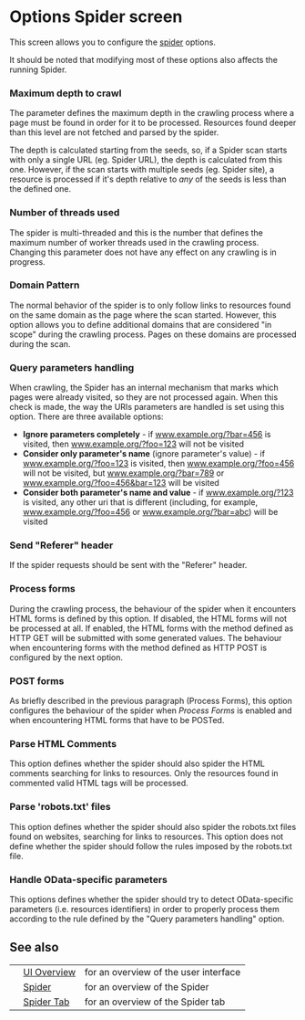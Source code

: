 # Options Spider screen

This screen allows you to configure the [spider](HelpStartConceptsSpider) options.

It should be noted that modifying most of these options also affects the running Spider.
### Maximum depth to crawl
The parameter defines the maximum depth in the crawling process where a page must be found in order for
it to be processed. Resources found deeper than this level are not fetched and parsed by the spider.

The depth is calculated starting from the seeds, so, if a Spider scan starts with only a single URL (eg.
Spider URL), the depth is calculated from this one. However, if the scan starts with multiple seeds (eg.
Spider site), a resource is processed if it's depth relative to _any_ of the seeds is less than the defined
one.
### Number of threads used
The spider is multi-threaded and this is the number that defines the maximum number of worker threads
used in the crawling process. Changing this parameter does not have any effect on any crawling is in
progress.
### Domain Pattern
The normal behavior of the spider is to only follow links to resources found on the same domain as the
page where the scan started. However, this option allows you to define additional domains that are considered
"in scope" during the crawling process. Pages on these domains are processed during the scan.
### Query parameters handling
When crawling, the Spider has an internal mechanism that marks which pages were already visited, so they
are not processed again. When this check is made, the way the URIs parameters are handled is set using
this option. There are three available options:
  * **Ignore parameters completely** - if www.example.org/?bar=456 is visited, then www.example.org/?foo=123 will not be visited
  * **Consider only parameter's name** (ignore parameter's value) - if www.example.org/?foo=123 is visited, then www.example.org/?foo=456 will not be visited, but www.example.org/?bar=789 or www.example.org/?foo=456&bar=123 will be visited
  * **Consider both parameter's name and value** - if www.example.org/?123 is visited, any other uri that is different (including, for example, www.example.org/?foo=456 or www.example.org/?bar=abc) will be visited
### Send "Referer" header
If the spider requests should be sent with the "Referer" header.
### Process forms
During the crawling process, the behaviour of the spider when it encounters HTML forms is defined by
this option. If disabled, the HTML forms will not be processed at all. If enabled, the HTML forms with
the method defined as HTTP GET will be submitted with some generated values. The behaviour when encountering
forms with the method defined as HTTP POST is configured by the next option.
### POST forms
As briefly described in the previous paragraph (Process Forms), this option configures the behaviour
of the spider when _Process Forms_ is enabled and when encountering HTML forms that have to be POSTed.
### Parse HTML Comments
This option defines whether the spider should also spider the HTML comments searching for links to resources.
Only the resources found in commented valid HTML tags will be processed.
### Parse 'robots.txt' files
This option defines whether the spider should also spider the robots.txt files found on websites, searching
for links to resources. This option does not define whether the spider should follow the rules imposed
by the robots.txt file.
### Handle OData-specific parameters
This options defines whether the spider should try to detect OData-specific parameters (i.e. resources
identifiers) in order to properly process them according to the rule defined by the "Query parameters
handling" option.
## See also
<table>
<tr><td></td><td><a href='HelpUiOverview'>UI Overview</a></td><td>for an overview of the user interface</td></tr>
<tr><td></td><td><a href='HelpStartConceptsSpider'>Spider</a></td><td>for an overview of the Spider</td></tr>
<tr><td></td><td><a href='HelpUiTabsSpider'>Spider Tab</a></td><td>for an overview of the Spider tab</td></tr>
</table>